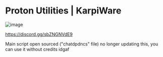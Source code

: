 # Proton Utilities | KarpiWare
![image](https://github.com/biggaboy212/KarpiWare/assets/75142294/aedc1cc1-2c0f-4099-a345-277441d15194)


https://discord.gg/sbZNGNVdE9

Main script open sourced ("chatdpdncs" file) no longer updating this, you can use it without credits idgaf
